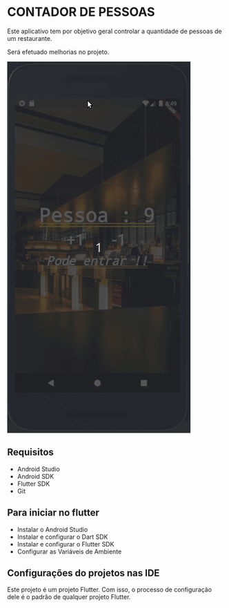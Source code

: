 # CONTADOR DE PESSOAS

Este aplicativo tem por objetivo geral controlar a quantidade de pessoas de um restaurante.

Será efetuado melhorias no projeto.

![Tela Aplicação](https://github.com/AlexandreFerreiraCosta/contador_pessoas/blob/master/images/contador_pessoas.gif)

## Requisitos

 * Android Studio
 * Android SDK
 * Flutter SDK
 * Git

## Para iniciar no flutter

* Instalar o Android Studio
* Instalar e configurar o Dart SDK
* Instalar e configurar o Flutter SDK
* Configurar as Variáveis de Ambiente

## Configurações do projetos nas IDE

Este projeto é um projeto Flutter. Com isso, o processo de configuração dele é o padrão de qualquer projeto Flutter.
